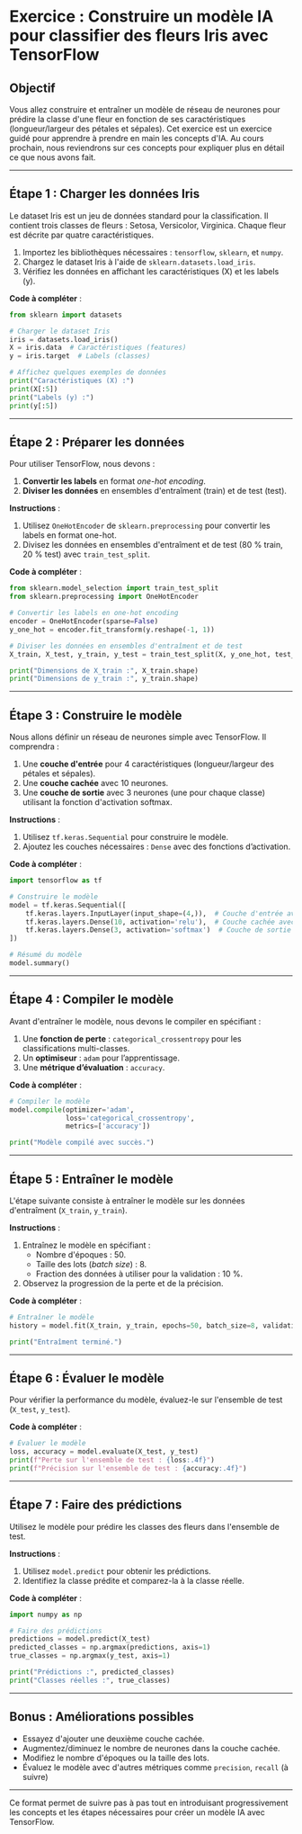# Exercice : Construire un modèle IA pour classifier des fleurs Iris avec TensorFlow

## Objectif
Vous allez construire et entraîner un modèle de réseau de neurones pour prédire la classe d'une fleur en fonction de ses caractéristiques (longueur/largeur des pétales et sépales).
Cet exercice est un exercice guidé pour apprendre à prendre en main les concepts d'IA. Au cours prochain, nous reviendrons sur ces concepts pour expliquer plus en détail ce que nous avons fait.

---

## Étape 1 : Charger les données Iris

Le dataset Iris est un jeu de données standard pour la classification. Il contient trois classes de fleurs : Setosa, Versicolor, Virginica. Chaque fleur est décrite par quatre caractéristiques.

1. Importez les bibliothèques nécessaires : `tensorflow`, `sklearn`, et `numpy`.
2. Chargez le dataset Iris à l'aide de `sklearn.datasets.load_iris`.
3. Vérifiez les données en affichant les caractéristiques (X) et les labels (y).

**Code à compléter** :
```python
from sklearn import datasets

# Charger le dataset Iris
iris = datasets.load_iris()
X = iris.data  # Caractéristiques (features)
y = iris.target  # Labels (classes)

# Affichez quelques exemples de données
print("Caractéristiques (X) :")
print(X[:5])
print("Labels (y) :")
print(y[:5])
```

---

## Étape 2 : Préparer les données

Pour utiliser TensorFlow, nous devons :
1. **Convertir les labels** en format *one-hot encoding*.
2. **Diviser les données** en ensembles d'entraîment (train) et de test (test).

**Instructions** :
1. Utilisez `OneHotEncoder` de `sklearn.preprocessing` pour convertir les labels en format one-hot.
2. Divisez les données en ensembles d'entraîment et de test (80 % train, 20 % test) avec `train_test_split`.

**Code à compléter** :
```python
from sklearn.model_selection import train_test_split
from sklearn.preprocessing import OneHotEncoder

# Convertir les labels en one-hot encoding
encoder = OneHotEncoder(sparse=False)
y_one_hot = encoder.fit_transform(y.reshape(-1, 1))

# Diviser les données en ensembles d'entraîment et de test
X_train, X_test, y_train, y_test = train_test_split(X, y_one_hot, test_size=0.2, random_state=42)

print("Dimensions de X_train :", X_train.shape)
print("Dimensions de y_train :", y_train.shape)
```

---

## Étape 3 : Construire le modèle

Nous allons définir un réseau de neurones simple avec TensorFlow. Il comprendra :
1. Une **couche d'entrée** pour 4 caractéristiques (longueur/largeur des pétales et sépales).
2. Une **couche cachée** avec 10 neurones.
3. Une **couche de sortie** avec 3 neurones (une pour chaque classe) utilisant la fonction d'activation softmax.

**Instructions** :
1. Utilisez `tf.keras.Sequential` pour construire le modèle.
2. Ajoutez les couches nécessaires : `Dense` avec des fonctions d’activation.

**Code à compléter** :
```python
import tensorflow as tf

# Construire le modèle
model = tf.keras.Sequential([
    tf.keras.layers.InputLayer(input_shape=(4,)),  # Couche d'entrée avec 4 caractéristiques
    tf.keras.layers.Dense(10, activation='relu'),  # Couche cachée avec 10 neurones
    tf.keras.layers.Dense(3, activation='softmax')  # Couche de sortie pour 3 classes
])

# Résumé du modèle
model.summary()
```

---

## Étape 4 : Compiler le modèle

Avant d'entraîner le modèle, nous devons le compiler en spécifiant :
1. Une **fonction de perte** : `categorical_crossentropy` pour les classifications multi-classes.
2. Un **optimiseur** : `adam` pour l’apprentissage.
3. Une **métrique d’évaluation** : `accuracy`.

**Code à compléter** :
```python
# Compiler le modèle
model.compile(optimizer='adam',
              loss='categorical_crossentropy',
              metrics=['accuracy'])

print("Modèle compilé avec succès.")
```

---

## Étape 5 : Entraîner le modèle

L'étape suivante consiste à entraîner le modèle sur les données d'entraîment (`X_train`, `y_train`).

**Instructions** :
1. Entraînez le modèle en spécifiant :
   - Nombre d'époques : 50.
   - Taille des lots (*batch size*) : 8.
   - Fraction des données à utiliser pour la validation : 10 %.
2. Observez la progression de la perte et de la précision.

**Code à compléter** :
```python
# Entraîner le modèle
history = model.fit(X_train, y_train, epochs=50, batch_size=8, validation_split=0.1)

print("Entraîment terminé.")
```

---

## Étape 6 : Évaluer le modèle

Pour vérifier la performance du modèle, évaluez-le sur l'ensemble de test (`X_test`, `y_test`).

**Code à compléter** :
```python
# Évaluer le modèle
loss, accuracy = model.evaluate(X_test, y_test)
print(f"Perte sur l'ensemble de test : {loss:.4f}")
print(f"Précision sur l'ensemble de test : {accuracy:.4f}")
```

---

## Étape 7 : Faire des prédictions

Utilisez le modèle pour prédire les classes des fleurs dans l'ensemble de test.

**Instructions** :
1. Utilisez `model.predict` pour obtenir les prédictions.
2. Identifiez la classe prédite et comparez-la à la classe réelle.

**Code à compléter** :
```python
import numpy as np

# Faire des prédictions
predictions = model.predict(X_test)
predicted_classes = np.argmax(predictions, axis=1)
true_classes = np.argmax(y_test, axis=1)

print("Prédictions :", predicted_classes)
print("Classes réelles :", true_classes)
```

---

## Bonus : Améliorations possibles
- Essayez d'ajouter une deuxième couche cachée.
- Augmentez/diminuez le nombre de neurones dans la couche cachée.
- Modifiez le nombre d'époques ou la taille des lots.
- Évaluez le modèle avec d'autres métriques comme `precision`, `recall` (à suivre)

---

Ce format permet de suivre pas à pas tout en introduisant progressivement les concepts et les étapes nécessaires pour créer un modèle IA avec TensorFlow.

